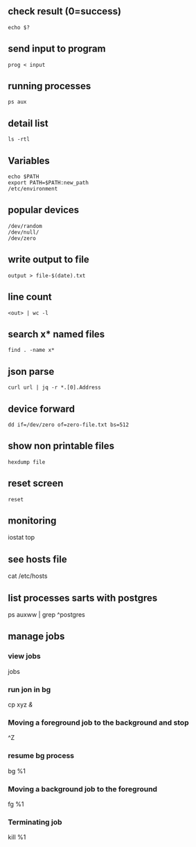 ## check result (0=success)
    echo $?

## send input to program
    prog < input

## running processes
    ps aux

## detail list
    ls -rtl

## Variables
    echo $PATH
    export PATH=$PATH:new_path
    /etc/environment

## popular devices
    /dev/random
    /dev/null/
    /dev/zero

## write output to file
    output > file-$(date).txt

## line count
    <out> | wc -l

## search x* named files
    find . -name x*

## json parse
    curl url | jq -r *.[0].Address

## device forward
    dd if=/dev/zero of=zero-file.txt bs=512

## show non printable files
    hexdump file

## reset screen
    reset

## monitoring
  iostat
  top

## see hosts file
  cat /etc/hosts

## list processes sarts with postgres
ps auxww | grep ^postgres

## manage jobs

### view jobs
jobs

### run jon in bg
cp xyz *&*

### Moving a foreground job to the background and stop
^Z

### resume bg process
bg %1

### Moving a background job to the foreground
fg %1

### Terminating job
kill %1
